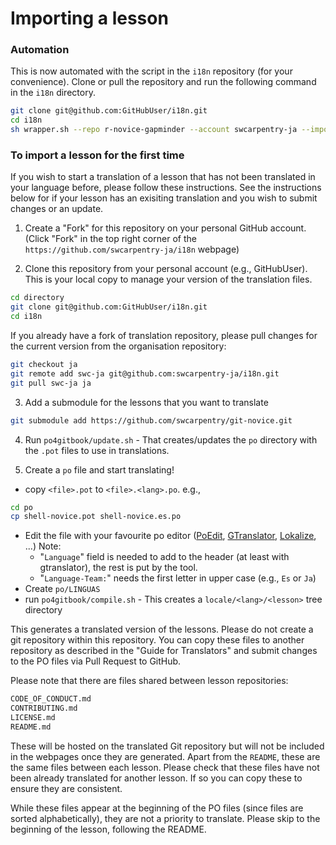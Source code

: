 # Importing a lesson

### Automation

This is now automated with the script in the `i18n` repository
(for your convenience). Clone or pull the repository and run the
following command in the `i18n` directory.

```bash
git clone git@github.com:GitHubUser/i18n.git
cd i18n
sh wrapper.sh --repo r-novice-gapminder --account swcarpentry-ja --import
```

### To import a lesson for the first time

If you wish to start a translation of a lesson that has not been translated in 
your language before, please follow these instructions. See the instructions
below for if your lesson has an exisiting translation and you wish to submit
changes or an update.

1. Create a "Fork" for this repository on your personal GitHub account. 
(Click "Fork" in the top right corner of the
`https://github.com/swcarpentry-ja/i18n` webpage)

2. Clone this repository from your personal account (e.g., GitHubUser). This is
 your local copy to manage your version of the translation files.

```bash
cd directory
git clone git@github.com:GitHubUser/i18n.git
cd i18n
```

If you already have a fork of translation repository, please pull changes 
for the current version from the organisation repository:

```bash
git checkout ja
git remote add swc-ja git@github.com:swcarpentry-ja/i18n.git
git pull swc-ja ja
```


3. Add a submodule for the lessons that you want to translate

```bash
git submodule add https://github.com/swcarpentry/git-novice.git
```

4. Run `po4gitbook/update.sh` - That creates/updates the `po` directory 
with the `.pot` files to use in translations.

5. Create a `po` file and start translating!
 - copy `<file>.pot` to `<file>.<lang>.po`. e.g.,
 ```bash
 cd po
 cp shell-novice.pot shell-novice.es.po
 ```
 - Edit the file with your favourite po editor
([PoEdit](http://www.poedit.net),
 [GTranslator](https://wiki.gnome.org/Apps/Gtranslator), 
[Lokalize](https://userbase.kde.org/Lokalize), ...)
   Note:
    - "`Language`" field is needed to add to the header (at least with
      gtranslator), the rest is put by the tool.
    - "`Language-Team:`" needs the first letter in upper case
      (e.g., `Es` or `Ja`)
 - Create `po/LINGUAS`
 - run `po4gitbook/compile.sh` - This creates a `locale/<lang>/<lesson>`
   tree directory

This generates a translated version of the lessons. Please do not create a git 
repository within this repository. You can copy these files to another
repository as described in the "Guide for Translators" and submit changes
to the PO files via Pull Request to GitHub.

Please note that there are files shared between lesson repositories:
```bash
CODE_OF_CONDUCT.md
CONTRIBUTING.md
LICENSE.md
README.md
```
These will be hosted on the translated Git repository but will not be included 
in the  webpages once they are generated. Apart from the `README`, these are 
the same files between each lesson. Please check that these files have not been
already translated for another lesson. If so you can copy these to ensure they
are consistent.

While these files appear at the beginning of the PO files (since files are sorted
alphabetically),  they are not a priority to translate. Please skip to the
beginning of the lesson,  following the README.
